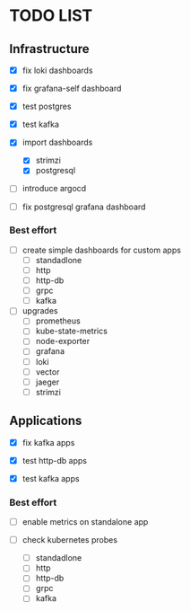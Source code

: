 
# TODO LIST

## Infrastructure

- [x] fix loki dashboards

- [x] fix grafana-self dashboard

- [x] test postgres

- [x] test kafka

- [x] import dashboards
	- [x] strimzi
	- [x] postgresql

- [ ] introduce argocd

- [ ] fix postgresql grafana dashboard

### Best effort

- [ ] create simple dashboards for custom apps
	- [ ] standadlone
	- [ ] http
	- [ ] http-db
	- [ ] grpc
	- [ ] kafka

- [ ] upgrades
	- [ ] prometheus
	- [ ] kube-state-metrics
	- [ ] node-exporter
	- [ ] grafana
	- [ ] loki
	- [ ] vector
	- [ ] jaeger
	- [ ] strimzi

## Applications

- [x] fix kafka apps

- [x] test http-db apps

- [x] test kafka apps

### Best effort

- [ ] enable metrics on standalone app

- [ ] check kubernetes probes
	- [ ] standadlone
	- [ ] http
	- [ ] http-db
	- [ ] grpc
	- [ ] kafka
